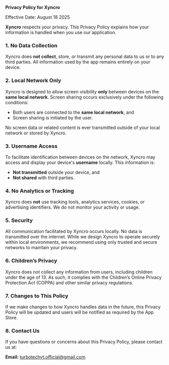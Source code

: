 **Privacy Policy for Xyncro**

Effective Date: August 18 2025

**Xyncro** respects your privacy. This Privacy Policy explains how your information is handled when you use our application.

### 1. **No Data Collection**

Xyncro does **not collect**, store, or transmit any personal data to us or to any third parties. All information used by the app remains entirely on your device.

### 2. **Local Network Only**

Xyncro is designed to allow screen visibility **only** between devices on the **same local network**. Screen sharing occurs exclusively under the following conditions:

* Both users are connected to the **same local network**, and
* Screen sharing is initiated by the user.

No screen data or related content is ever transmitted outside of your local network or stored by Xyncro.

### 3. **Username Access**

To facilitate identification between devices on the network, Xyncro may access and display your device's **username** locally. This information is:

* **Not transmitted** outside your device, and
* **Not shared** with third parties.

### 4. **No Analytics or Tracking**

Xyncro does **not** use tracking tools, analytics services, cookies, or advertising identifiers. We do not monitor your activity or usage.

### 5. **Security**

All communication facilitated by Xyncro occurs locally. No data is transmitted over the internet. While we design Xyncro to operate securely within local environments, we recommend using only trusted and secure networks to maintain your privacy.

### 6. **Children’s Privacy**

Xyncro does not collect any information from users, including children under the age of 13. As such, it complies with the Children’s Online Privacy Protection Act (COPPA) and other similar privacy regulations.

### 7. **Changes to This Policy**

If we make changes to how Xyncro handles data in the future, this Privacy Policy will be updated and users will be notified as required by the App Store.

### 8. **Contact Us**

If you have questions or concerns about this Privacy Policy, please contact us at:

**Email:** turbotechyt.official@gmail.com

